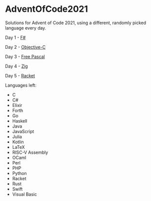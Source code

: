 # AdventOfCode2021
Solutions for Advent of Code 2021, using a different, randomly picked language every day.

Day 1 - [F#](https://github.com/clavierpaul/AdventOfCode2021/tree/main/Day1)

Day 2 - [Objective-C](https://github.com/clavierpaul/AdventOfCode2021/tree/main/Day2)

Day 3 - [Free Pascal](https://github.com/clavierpaul/AdventOfCode2021/tree/main/Day3)

Day 4 - [Zig](https://github.com/clavierpaul/AdventOfCode2021/tree/main/Day4)

Day 5 - [Racket](https://github.com/clavierpaul/AdventOfCode2021/tree/main/Day5)

Languages left:
- C
- C#
- Elixir
- Forth
- Go
- Haskell
- Java
- JavaScript
- Julia
- Kotlin
- LaTeX
- RISC-V Assembly
- OCaml
- Perl
- PHP
- Python
- Racket
- Rust
- Swift
- Visual Basic
